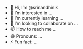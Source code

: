 - 👋 Hi, I’m @srinandhinik
- 👀 I’m interested in ...
- 🌱 I’m currently learning ...
- 💞️ I’m looking to collaborate on ...
- 📫 How to reach me ...
- 😄 Pronouns: ...
- ⚡ Fun fact: ...

<!---
srinandhinik/srinandhinik is a ✨ special ✨ repository because its `README.md` (this file) appears on your GitHub profile.
You can click the Preview link to take a look at your changes.
--->
